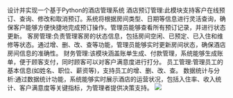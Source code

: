 设计并实现一个基于Python的酒店管理系统
酒店预订管理:此模块支持客户在线预订、查询、修改和取消预订。系统将根据房间类型、日期等信息进行灵活查询，确保客户能够方便快捷地完成预订操作。管理员能够查看所有预订记录，并进行状态更新。
客房管理:负责管理客房的状态信息，包括房间空闲、已预定、已入住和维修等状态。通过增、删、改、查等功能，管理员能够实时更新房间状态，确保酒店房间信息的准确性。
财务管理:该模块涵盖账单生成、付款管理，系统能够生成账单，便于顾客支付，同时顾客可以对客户满意度进行打分。
员工管理:管理员工的基本信息(如姓名、职位、薪资等)，支持员工的增、删、改、查。
数据统计与分析:通过数据统计功能，系统能够实时展示酒店的运营状况，包括入住率、收入统计、客户满意度等关键指标，为管理者提供决策支持。
![](hotel_management/1.png)
